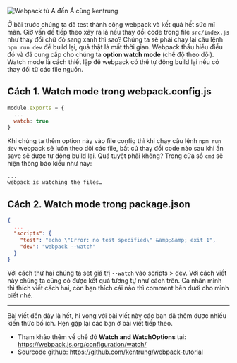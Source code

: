 ![Webpack từ A đến Á cùng kentrung](https://images.viblo.asia/2090b88e-6ec0-49fe-b677-65e927fafc2e.png) 

Ở bài trước chúng ta đã test thành công webpack và kết quả hết sức mĩ mãn. Giờ vấn đề tiếp theo xảy ra là nếu thay đổi code trong file `src/index.js` như thay đổi chữ đỏ sang xanh thì sao? Chúng ta sẽ phải chạy lại câu lệnh `npm run dev` để build lại, quả thật là mất thời gian. Webpack thấu hiểu điều đó và đã cung cấp cho chúng ta **option watch mode** (chế độ theo dõi). Watch mode là cách thiết lập để webpack có thể tự động build lại nếu có thay đổi từ các file nguồn. 

## Cách 1. Watch mode trong webpack.config.js
```js
module.exports = {
  ...
  watch: true
}
```
Khi chúng ta thêm option này vào file config thì khi chạy câu lệnh `npm run dev` webpack sẽ luôn theo dõi các file, bất cứ thay đổi code nào sau khi ấn save sẽ được tự động build lại. Quá tuyệt phải không? Trong cửa sổ `cmd` sẽ hiện thông báo kiểu như này:
```
...
webpack is watching the files…
```

## Cách 2. Watch mode trong package.json
```json
{
  ...
  "scripts": {
    "test": "echo \"Error: no test specified\" &amp;&amp; exit 1",
    "dev": "webpack --watch"
  }
}
```
Với cách thứ hai chúng ta set giá trị `--watch` vào scripts > dev. Với cách viết này chúng ta cũng có được kết quả tương tự như cách trên. Cá nhân mình thì thích viết cách hai, còn bạn thích cái nào thì comment bên dưới cho mình biết nhé.


-----

Bài viết đến đây là hết, hi vọng với bài viết này các bạn đã thêm được nhiều kiến thức bổ ích. Hẹn gặp lại các bạn ở bài viết tiếp theo.

* Tham khảo thêm về chế độ **Watch and WatchOptions** tại: https://webpack.js.org/configuration/watch/
* Sourcode github: https://github.com/kentrung/webpack-tutorial
